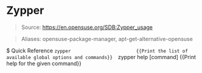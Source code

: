 # Zypper

> Source: https://en.opensuse.org/SDB:Zypper_usage

> Aliases: opensuse-package-manager, apt-get-alternative-opensuse

$ Quick Reference
    `zypper                        {{Print the list of available global options and commands}} 
    `zypper help [command]         {{Print help for the given command}} 
